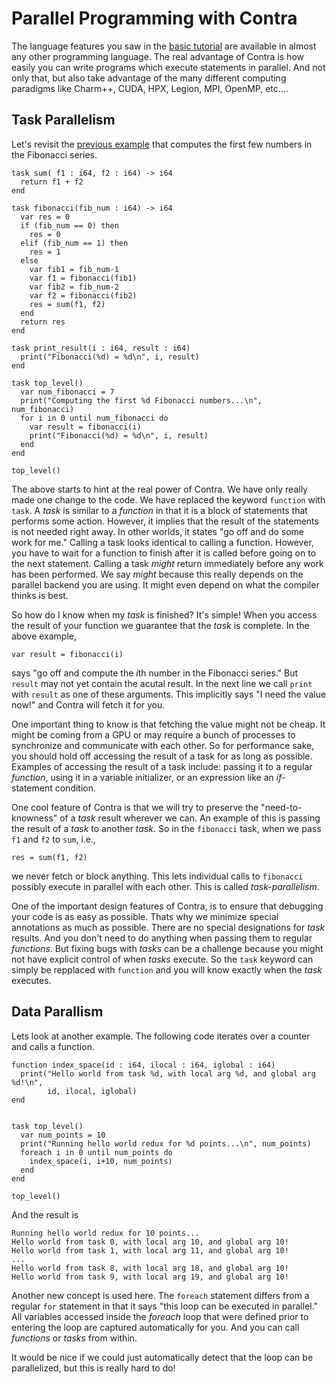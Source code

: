 Parallel Programming with Contra
================================

The language features you saw in the [basic tutorial](tutorial.md) are available in almost any other programming language.  The real advantage of Contra is how easily you can write programs which execute statements in parallel.  And not only that, but also take advantage of the many different computing paradigms like Charm++, CUDA, HPX, Legion, MPI, OpenMP, etc.... 

Task Parallelism
----------------

Let's revisit the [previous example](tutorial.md#variable-declarations) that computes the first few numbers in the Fibonacci series.
```
task sum( f1 : i64, f2 : i64) -> i64
  return f1 + f2
end

task fibonacci(fib_num : i64) -> i64
  var res = 0
  if (fib_num == 0) then
    res = 0
  elif (fib_num == 1) then
    res = 1
  else
    var fib1 = fib_num-1
    var f1 = fibonacci(fib1)
    var fib2 = fib_num-2
    var f2 = fibonacci(fib2)
    res = sum(f1, f2)
  end
  return res
end

task print_result(i : i64, result : i64)
  print("Fibonacci(%d) = %d\n", i, result)
end

task top_level()
  var num_fibonacci = 7
  print("Computing the first %d Fibonacci numbers...\n", num_fibonacci)
  for i in 0 until num_fibonacci do
    var result = fibonacci(i)
    print("Fibonacci(%d) = %d\n", i, result)
  end
end

top_level()
```
The above starts to hint at the real power of Contra.  We have only really made one change to the code.  We have replaced the keyword `function` with `task`.  A *task* is similar to a *function* in that it is a block of statements that performs some action.  However, it implies that the result of the statements is not needed right away.  In other worlds, it states "go off and do some work for me."  Calling a task looks identical to calling a function.  However, you have to wait for a function to finish after it is called before going on to the next statement.  Calling a task *might* return immediately before any work has been performed.  We say *might* because this really depends on the parallel backend you are using.  It might even depend on what the compiler thinks is best.

So how do I know when my *task* is finished?  It's simple!  When you access the result of your function we guarantee that the *task* is complete.  In the above example,
```
var result = fibonacci(i)
```
says "go off and compute the *i*th number in the Fibonacci series."  But `result` may not yet contain the acutal result.  In the next line we call `print` with `result` as one of these arguments.  This implicitly says "I need the value now!" and Contra will fetch it for you.  

One important thing to know is that fetching the value might not be cheap.  It might be coming from a GPU or may require a bunch of processes to synchronize and communicate with each other.  So for performance sake, you should hold off accessing the result of a task for as long as possible.  Examples of accessing the result of a task include: passing it to a regular *function*, using it in a variable initializer, or an expression like an *if*-statement condition.

One cool feature of Contra is that we will try to preserve the "need-to-knowness" of a *task* result wherever we can.  An example of this is passing the result of a *task* to another *task*. So in the `fibonacci` task, when we pass `f1` and `f2` to `sum`, i.e.,
```
res = sum(f1, f2)
```
we never fetch or block anything.   This lets individual calls to `fibonacci` possibly execute in parallel with each other.  This is called *task-parallelism*.

One of the important design features of Contra, is to ensure that debugging your code is as easy as possible.  Thats why we minimize special annotations as much as possible.  There are no special designations for *task* results.  And you don't need to do anything when passing them to regular *functions*.  But fixing bugs with *tasks* can be a challenge because you might not have explicit control of when *tasks* execute.  So the `task` keyword can simply be repplaced with `function` and you will know exactly when the *task* executes.


Data Parallism
----------------

Lets look at another example.  The following code iterates over a counter and calls a function.
```
function index_space(id : i64, ilocal : i64, iglobal : i64)
  print("Hello world from task %d, with local arg %d, and global arg %d!\n",
		id, ilocal, iglobal)
end


task top_level()
  var num_points = 10
  print("Running hello world redux for %d points...\n", num_points)
  foreach i in 0 until num_points do
    index_space(i, i+10, num_points)
  end
end

top_level()
```
And the result is 
```
Running hello world redux for 10 points...
Hello world from task 0, with local arg 10, and global arg 10!
Hello world from task 1, with local arg 11, and global arg 10!
...
Hello world from task 8, with local arg 18, and global arg 10!
Hello world from task 9, with local arg 19, and global arg 10!
```
Another new concept is used here.  The `foreach` statement differs from a regular `for` statement in that it says "this loop can be executed in parallel."  All variables accessed inside the *foreach* loop that were defined prior to entering the loop are captured automatically for you.  And you can call *functions* or *tasks* from within.  

It would be nice if we could just automatically detect that the loop can be parallelized, but this is really hard to do! 
